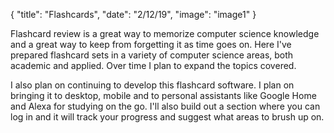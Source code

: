 {
  "title": "Flashcards",
  "date": "2/12/19",
  "image": "image1"
}

Flashcard review is a great way to memorize computer science knowledge and a great way to keep from forgetting it as time goes on.  Here I've prepared flashcard sets in a variety of computer science areas, both academic and applied. Over time I plan to expand the topics covered.

I also plan on continuing to develop this flashcard software. I plan on bringing it to desktop, mobile and to personal assistants like Google Home and Alexa for studying on the go. I'll also build out a section where you can log in and it will track your progress and suggest what areas to brush up on.

